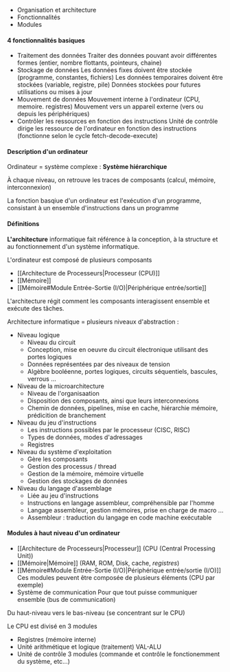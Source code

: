 
-  Organisation et architecture
-  Fonctionnalités
-  Modules

#### 4 fonctionnalités basiques
-  Traitement des données
	Traiter des données pouvant avoir différentes formes (entier, nombre flottants, pointeurs, chaine)
-  Stockage de données
	Les données fixes doivent être stockée (programme, constantes, fichiers) 
	Les données temporaires doivent être stockées (variable, registre, pile)
	Données stockées pour futures utilisations ou mises à jour
-  Mouvement de données
	Mouvement interne à l'ordinateur (CPU, memoire. registres)
	Mouvement vers un appareil externe (vers ou depuis les périphériques)
-  Contrôler les ressources en fonction des instructions
	Unité de contrôle dirige les ressource de l'ordinateur en fonction des instructions (fonctionne selon le cycle fetch-decode-execute)

#### Description d'un ordinateur

Ordinateur = système complexe : **Système hiérarchique**

À chaque niveau, on retrouve les traces de composants (calcul, mémoire, interconnexion)

La fonction basqiue d'un ordinateur est l'exécution d'un programme, consistant à un ensemble d'instructions dans un programme

#### Définitions

**L'architecture** informatique fait référence à la conception, à la structure et au fonctionnement d'un système informatique.

L'ordinateur est composé de plusieurs composants
-  [[Architecture de Processeurs|Processeur (CPU)]]
-  [[Mémoire]]
-  [[Mémoire#Module Entrée-Sortie (I/O)|Périphérique entrée/sortie]]

L'architecture régit comment les composants interagissent ensemble et exécute des tâches. 

Architecture informatique = plusieurs niveaux d'abstraction :

-  Niveau logique
	 -  Niveau du circuit
	 -  Conception, mise en oeuvre du circuit électronique utilisant des portes logiques
	 -  Données représentées par des niveaux de tension
	 -  Algèbre booléenne, portes logiques, circuits séquentiels, bascules, verrous ...
-  Niveau de la microarchitecture
	-  Niveau de l'organisaation
	-  Disposition des composants, ainsi que leurs interconnexions
	-  Chemin de données, pipelines, mise en cache, hiérarchie mémoire, prédicition de branchement
-  Niveau du jeu d'instructions
	-  Les instructions possibles par le processeur (CISC, RISC)
	-  Types de données, modes d'adressages
	-  Registres
-  Niveau du système d'exploitation
	-  Gère les composants
	-  Gestion des processus / thread
	-  Gestion de la mémoire, mémoire virtuelle
	-  Gestion des stockages de données
-  Niveau du langage d'assemblage
	-  Liée au jeu d'instructions
	-  Instructions en langage assembleur, compréhensible par l'homme
	-  Langage assembleur, gestion mémoires, prise en charge de macro ...
	-  Assembleur : traduction du langage en code machine exécutable
#### Modules à haut niveau d'un ordinateur

-  [[Architecture de Processeurs|Processeur]] (CPU (Central Processing Unit))
-  [[Mémoire|Mémoire]] (RAM, ROM, Disk, cache, _registres_)
-  [[Mémoire#Module Entrée-Sortie (I/O)|Périphérique entrée/sortie (I/O)]]
	Ces modules peuvent être composée de plusieurs éléments (CPU par exemple)
-  Système de communication
	Pour que tout puisse communiquer ensemble (bus de communication)

Du haut-niveau vers le bas-niveau (se concentrant sur le CPU)

Le CPU est divisé en 3 modules
-  Registres (mémoire interne)
-  Unité arithmétique et logique (traitement)
	VAL-ALU
-  Unité de contrôle
	3 modules (commande et contrôle le fonctionemment du système, etc...)